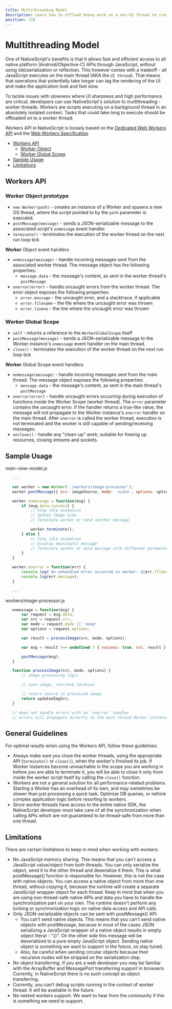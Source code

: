 ```yaml
---
title: Multithreading Model
description: Learn how to offload heavy work on a non-UI thread to create a responsive UI without slowing down rendering.
position: 110
---
```


# Multithreading Model

One of NativeScript's benefits is that it allows fast and efficient access to all native platform (Android/Objective-C) APIs through JavaScript, without using (de)serialization or reflection. This however comes with a tradeoff - all JavaScript executes on the main thread (AKA the `UI thread`). That means that operations that potentially take longer can lag the rendering of the UI and make the application look and feel slow.

To tackle issues with slowness where UI sharpness and high performance are critical, developers can use NativeScript's solution to multithreading - worker threads. Workers are scripts executing on a background thread in an absolutely isolated context. Tasks that could take long to execute should be offloaded on to a worker thread. 

Workers API in NativeScript is loosely based on the [Dedicated Web Workers API](https://developer.mozilla.org/en-US/docs/Web/API/Web_Workers_API/Using_web_workers) and the [Web Workers Specification](https://www.w3.org/TR/workers/)

* [Workers API](#workers-api)
    * [Worker Object](#worker-object-prototype)
    * [Worker Global Scope](#worker-global-scope)
* [Sample Usage](#sample-usage)
* [Limitations](#limitations)

## Workers API

### Worker Object prototype
 - `new Worker(path)` - creates an instance of a Worker and spawns a new OS thread, where the script pointed to by the `path` parameter is executed.
 - `postMessage(message)` - sends a JSON-serializable message to the associated script's `onmessage` event handler.
 - `terminate()` - terminates the execution of the worker thread on the next run loop tick

**Worker** Object event handlers
 - `onmessage(message)` - handle incoming messages sent from the associated worker thread. The message object has the following properties:
    - `message.data` - the message's content, as sent in the worker thread's `postMessage`
 - `onerror(error)` - handle uncaught errors from the worker thread. The error object exposes the following properties:
    - `error.message` - the uncaught error, and a stacktrace, if applicable
    - `error.filename` - the file where the uncaught error was thrown
    - `error.lineno` - the line where the uncaught error was thrown
 
### Worker Global Scope
 - `self` - returns a reference to the `WorkerGlobalScope` itself
 - `postMessage(message)` - sends a JSON-serializable message to the Worker instance's `onmessage` event handler on the main thread.
 - `close()` - terminates the execution of the worker thread on the next run loop tick

**Worker** Global Scope event handlers
 - `onmessage(message)` - handle incoming messages sent from the main thread. The message object exposes the following properties:
    - `message.data` - the message's content, as sent in the main thread's `postMessage`
 - `onerror(error)` - handle uncaught errors occurring during execution of functions inside the Worker Scope (worker thread). The `error` parameter contains the uncaught error. If the handler returns a true-like value, the message will not propagate to the Worker instance's `onerror` handler on the main thread. After `onerror` is called the worker thread, execution is not terminated and the worker is still capable of sending/receiving messages.
 - `onclose()` - handle any "clean-up" work; suitable for freeing up resources, closing streams and sockets.

## Sample Usage

 main-view-model.js
 ```JavaScript
    ...

    var worker = new Worker('./workers/image-processor');
    worker.postMessage({ src: imageSource, mode: 'scale', options: options });

    worker.onmessage = function(msg) {
        if (msg.data.success) {
            // Stop idle animation
            // Update Image View
            // Terminate worker or send another message

            worker.terminate();
        } else {
            // Stop idle animation
            // Display meaningful message
            // Terminate worker or send message with different parameters
        }
    }

    worker.onerror = function(err) {
        console.log(`An unhandled error occurred in worker: ${err.filename}, line: ${err.lineno} :`);
        console.log(err.message);
    }

    ...
 ```

 workers/image-processor.js
 ```JavaScript
    onmessage = function(msg) {
        var request = msg.data;
        var src = request.src;
        var mode = request.mode || 'noop'
        var options = request.options;

        var result = processImage(src, mode, options);

        var msg = result !== undefined ? { success: true, src: result } : { }

        postMessage(msg);
    }

    function processImage(src, mode, options) {
        // image processing logic

        // save image, retrieve location

        // return source to processed image
        return updatedImgSrc;
    }

    // does not handle errors with an `onerror` handler
    // errors will propagate directly to the main thread Worker instance
 ```

## General Guidelines

 For optimal results when using the Workers API, follow these guidelines:
  - Always make sure you close the worker threads, using the appropriate API (`terminate()` or `close()`), when the worker's finished its job. If Worker instances become unreachable in the scope you are working in before you are able to terminate it, you will be able to close it only from inside the worker script itself by calling the `close()` function.
  - Workers are not a general solution for all performance-related problems. Starting a Worker has an overhead of its own, and may sometimes be slower than just processing a quick task. Optimize DB queries, or rethink complex application logic before resorting to workers.
  - Since worker threads have access to the entire native SDK, the NativeScript developer must take care of all the synchronization when calling APIs which are not guaranteed to be thread-safe from more than one thread.

## Limitations

There are certain limitations to keep in mind when working with workers:
 - No JavaScript memory sharing. This means that you can't access a JavaScript value/object from both threads. You can only serialize the object, send it to the other thread and deserialize it there. This is what postMessage() function is responsible for. However, this is not the case with native objects. You can access a native object from more than one thread, without copying it, because the runtime will create a separate JavaScript wrapper object for each thread. Keep in mind that when you are using non-thread-safe native APIs and data you have to handle the synchronization part on your own. The runtime doesn't perform any locking or synchronization logic on native data access and API calls.
 - Only JSON-serializable objects can be sent with postMessage() API. 
   * You can’t send native objects. This means that you can't send native objects with postMessage, because in most of the cases JSON serializing a JavaScript wrapper of a native object results in empty object literal - "{}". On the other side this message will be deserialized to a pure empty JavaScript object. Sending native object is something we want to support in the future, so stay tuned. 
   * Also, be careful when sending circular objects because their recursive nodes will be stripped on the serialization step. 
 - No object transferring. If you are a web developer you may be familiar with the ArrayBuffer and MessagePort transferring support in browsers. Currently, in NativeScript there is no such concept as object transferring.
 - Currently, you can’t debug scripts running in the context of worker thread. It will be available in the future.
 - No nested workers support. We want to hear from the community if this is something we need to support.
